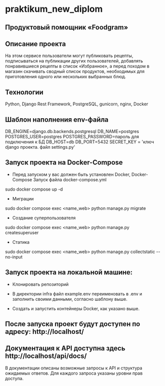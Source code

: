 # praktikum_new_diplom
## Продуктовый помощник «Foodgram»

## Описание проекта
На этом сервисе пользователи могут публиковать рецепты, подписываться на публикации других пользователей, добавлять понравившиеся рецепты в список «Избранное», а перед походом в магазин скачивать сводный список продуктов, необходимых для приготовления одного или нескольких выбранных блюд.

## Технологии
Python, Django Rest Framework, PostgreSQL, gunicorn, nginx, Docker

## Шаблон наполнения env-файла
DB_ENGINE=django.db.backends.postgresql
DB_NAME=postgres
POSTGRES_USER=postgres
POSTGRES_PASSWORD=пароль для подключения к БД
DB_HOST=db
DB_PORT=5432
SECRET_KEY = 'ключ django проекта. файл settings.py'

## Запуск проекта на Docker-Compose
- Перед запуском у вас должен быть установлен Docker, Docker-Compose
Запуск файла docker-compose.yml

sudo docker compose up -d
- Миграции

sudo docker compose exec <name_web> python manage.py migrate
- Создание суперпользователя

sudo docker compose exec <name_web> python manage.py createsuperuser
- Статика

sudo docker compose exec <name_web> python manage.py collectstatic --no-input


## Запуск проекта на локальной машине:
- Клонировать репозиторий

- В директории infra файл example.env переименовать в .env и заполнить своими данными,
согласно шаблону выше. 

- Создать и запустить контейнеры Docker, как указано выше. 

## После запуска проект будут доступен по адресу: http://localhost/

## Документация к API доступна здесь http://localhost/api/docs/

В документации описаны возможные запросы к API и структура ожидаемых ответов. Для каждого запроса указаны уровни прав доступа.